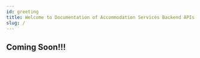 ```yaml
---
id: greeting
title: Welcome to Documentation of Accommodation Services Backend APIs
slug: /
---
```


## Coming Soon!!!
